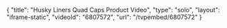 {
    "title": "Husky Liners Quad Caps Product Video",
    "type": "solo",
    "layout": "iframe-static",
    "videoId": "6807572",
    "url": "\/tvpembed\/6807572"
}